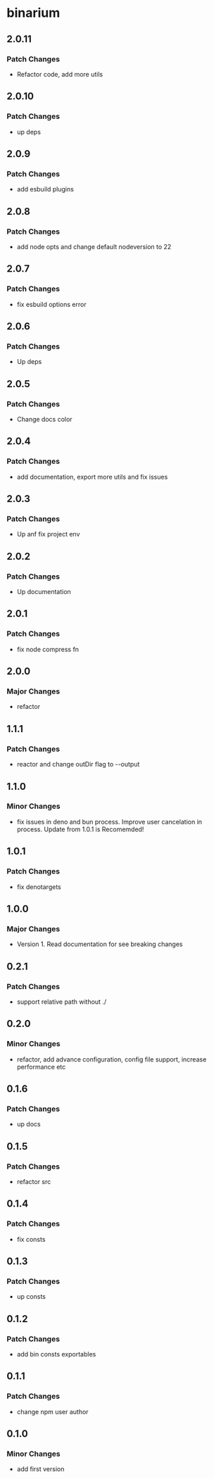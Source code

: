 # binarium

## 2.0.11

### Patch Changes

- Refactor code, add more utils

## 2.0.10

### Patch Changes

- up deps

## 2.0.9

### Patch Changes

- add esbuild plugins

## 2.0.8

### Patch Changes

- add node opts and change default nodeversion to 22

## 2.0.7

### Patch Changes

- fix esbuild options error

## 2.0.6

### Patch Changes

- Up deps

## 2.0.5

### Patch Changes

- Change docs color

## 2.0.4

### Patch Changes

- add documentation, export more utils and fix issues

## 2.0.3

### Patch Changes

- Up anf fix project env

## 2.0.2

### Patch Changes

- Up documentation

## 2.0.1

### Patch Changes

- fix node compress fn

## 2.0.0

### Major Changes

- refactor

## 1.1.1

### Patch Changes

- reactor and change outDir flag to --output

## 1.1.0

### Minor Changes

- fix issues in deno and bun process. Improve user cancelation in process. Update from 1.0.1 is Recomemded!

## 1.0.1

### Patch Changes

- fix denotargets

## 1.0.0

### Major Changes

- Version 1. Read documentation for see breaking changes

## 0.2.1

### Patch Changes

- support relative path without ./

## 0.2.0

### Minor Changes

- refactor, add advance configuration, config file support, increase performance etc

## 0.1.6

### Patch Changes

- up docs

## 0.1.5

### Patch Changes

- refactor src

## 0.1.4

### Patch Changes

- fix consts

## 0.1.3

### Patch Changes

- up consts

## 0.1.2

### Patch Changes

- add bin consts exportables

## 0.1.1

### Patch Changes

- change npm user author

## 0.1.0

### Minor Changes

- add first version
